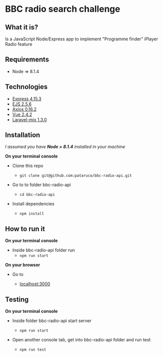 # BBC radio search challenge

## What it is?
Is a JavaScript Node/Express app to implement "Programme finder" iPlayer Radio feature

## Requirements
- Node => 8.1.4

## Technologies

- [Express 4.15.3](https://github.com/expressjs/express)
- [EJS 2.5.6](https://github.com/mde/ejs)
- [Axios 0.16.2](https://github.com/mzabriskie/axios)
- [Vue 2.4.2](https://github.com/vuejs/vue)
- [Laravel-mix 1.3.0](https://github.com/JeffreyWay/laravel-mix)

## Installation
 _I assumed you have **Node > 8.1.4** installed in your machine_

 **On your terminal console**
 - Clone this repo
     - `git clone git@github.com:pataruco/bbc-radio-api.git`

- Go to to folder bbc-radio-api

  - `cd bbc-radio-api`

- Install dependencies

  - `npm install`

## How to run it
 **On your terminal console**

- Inside bbc-radio-api folder run
    - `npm run start`

**On your browser**

- Go to

  - [localhost:3000](http://localhost:3000/)

## Testing

 **On your terminal console**

- Inside folder bbc-radio-api start server
    - `npm run start`

- Open another console tab, get into bbc-radio-api folder and run test
    - `npm run test`
